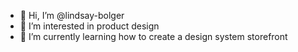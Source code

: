 - 👋 Hi, I’m @lindsay-bolger
- 👀 I’m interested in product design
- 🌱 I’m currently learning how to create a design system storefront


<!---
lindsay-bolger/lindsay-bolger is a ✨ special ✨ repository because its `README.md` (this file) appears on your GitHub profile.
You can click the Preview link to take a look at your changes.
--->
